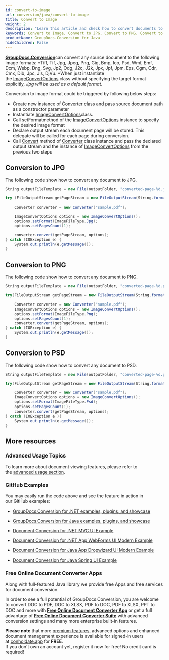 ```yaml
---
id: convert-to-image
url: conversion/java/convert-to-image
title: Convert to Image
weight: 2
description: "Learn this article and check how to convert documents to JPG, convert documents to PNG, convert documents to TIFF or any supported image format with several lines of Java code and GroupDocs.Conversion for Java."
keywords: Convert to Image, Convert to JPG, Convert to PNG, Convert to PSD, Convert to TIFF
productName: GroupDocs.Conversion for Java
hideChildren: False
---
```

[**GroupDocs.Conversion**](https://products.groupdocs.com/conversion/java)can convert any source document to the following image formats: *Tiff, Tif, Jpg, Jpeg, Png, Gig, Bmp, Ico, Psd, Wmf, Emf, Dcm, Webp, Dng, Svg, Jp2, Odg, J2c, J2k, Jpx, Jpf, Jpm, Eps, Cgm, Cdr, Cmx, Dib, Jpc, Jls, DjVu. *When just instantiate the [ImageConvertOptions](https://apireference.groupdocs.com/java/conversion/com.groupdocs.conversion.options.convert/ImageConvertOptions) class without specifying the target format explicitly, *Jpg *will be used as a default format*.*

Conversion to image format could be triggered by following below steps:

*   Create new instance of [Converter](https://apireference.groupdocs.com/java/conversion/com.groupdocs.conversion/Converter) class and pass source document path as a constructor parameter
*   Instantiate [ImageConvertOptions](https://apireference.groupdocs.com/java/conversion/com.groupdocs.conversion.options.convert/ImageConvertOptions)class.
*   Call setFormatmethod of the [ImageConvertOptions](https://apireference.groupdocs.com/java/conversion/com.groupdocs.conversion.options.convert/ImageConvertOptions) instance to specify the desired image format
*   Declare output stream each document page will be stored. This delegate will be called for each page during conversion.
*   Call [Convert](https://apireference.groupdocs.com/net/conversion/groupdocs.conversion/converter/methods/convert/2) method of [Converter](https://apireference.groupdocs.com/java/conversion/com.groupdocs.conversion/Converter) class instance and pass the declared output stream and the instance of [ImageConvertOptions](https://apireference.groupdocs.com/java/conversion/com.groupdocs.conversion.options.convert/ImageConvertOptions) from the previous two steps

## Conversion to JPG

The following code show how to convert any document to JPG. 

```csharp
String outputFileTemplate = new File(outputFolder, "converted-page-%d.jpg").getPath();

try (FileOutputStream getPageStream = new FileOutputStream(String.format(outputFileTemplate, 1))) {

    Converter converter = new Converter("sample.pdf");

    ImageConvertOptions options = new ImageConvertOptions();
    options.setFormat(ImageFileType.Jpg);
    options.setPagesCount(1);

    converter.convert(getPageStream, options);
} catch (IOException e) {
    System.out.println(e.getMessage());
}
```

## Conversion to PNG

The following code show how to convert any document to PNG. 

```csharp
String outputFileTemplate = new File(outputFolder, "converted-page-%d.png").getPath();

try(FileOutputStream getPageStream = new FileOutputStream(String.format(outputFileTemplate, 1))) {

    Converter converter = new Converter("sample.pdf");
    ImageConvertOptions options = new ImageConvertOptions();
    options.setFormat(ImageFileType.Png);
    options.setPagesCount(1);
    converter.convert(getPageStream, options);
} catch (IOException e) {
    System.out.println(e.getMessage());
}
```

## Conversion to PSD

The following code show how to convert any document to PSD. 

```csharp
String outputFileTemplate = new File(outputFolder, "converted-page-%d.psd").getPath();

try(FileOutputStream getPageStream = new FileOutputStream(String.format(outputFileTemplate, 1))) {

    Converter converter = new Converter("sample.pdf");
    ImageConvertOptions options = new ImageConvertOptions();
    options.setFormat(ImageFileType.Psd);
    options.setPagesCount(1);
    converter.convert(getPageStream, options);
} catch (IOException e ){
    System.out.println(e.getMessage());
}
```

## More resources

### Advanced Usage Topics

To learn more about document viewing features, please refer to the [advanced usage section](Advanced%2Busage.html).

### GitHub Examples

You may easily run the code above and see the feature in action in our GitHub examples:

*   [GroupDocs.Conversion for .NET examples, plugins, and showcase](https://github.com/groupdocs-conversion/GroupDocs.Conversion-for-.NET)
    
*   [GroupDocs.Conversion for Java examples, plugins, and showcase](https://github.com/groupdocs-conversion/GroupDocs.Conversion-for-Java)
    
*   [Document Conversion for .NET MVC UI Example](https://github.com/groupdocs-conversion/GroupDocs.Conversion-for-.NET-MVC) 
    
*   [Document Conversion for .NET App WebForms UI Modern Example](https://github.com/groupdocs-conversion/GroupDocs.Conversion-for-.NET-WebForms)
    
*   [Document Conversion for Java App Dropwizard UI Modern Example](https://github.com/groupdocs-conversion/GroupDocs.Conversion-for-Java-Dropwizard)
    
*   [Document Conversion for Java Spring UI Example](https://github.com/groupdocs-conversion/GroupDocs.Conversion-for-Java-Spring)
    

### Free Online Document Converter Apps

Along with full-featured Java library we provide free Apps and free services for document conversion.

In order to see a full potential of GroupDocs.Conversion, you are welcome to convert DOC to PDF, DOC to XLSX, PDF to DOC, PDF to XLSX, PPT to DOC and more with **[Free Online Document Converter App](https://products.groupdocs.app/conversion)** or get a full advantage of **[Free Online Document Converter Suite](https://conholdate.app/features/document-converter-online)** with advanced conversion settings and many more enterprise built-in features.

**Please note** that more [premium features](https://conholdate.app/features), advanced options and enhanced document management experience is available for signed-in users at [conholdate.app](https://conholdate.app/) for **FREE**.  
If you don't own an account yet, register it now for free! No credit card is required!
